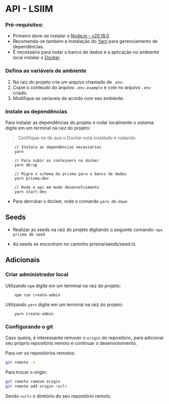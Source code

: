 # API - LSIIM

### Pré-requisitos:

- Primeiro deve-se instalar o [NodeJs - v20.18.0](https://nodejs.org/en/download/package-manager).
- Recomenda-se também a instalação do [Yarn](https://classic.yarnpkg.com/lang/en/docs/install/#windows-stable) para gerenciamento de dependências.
- É necessário para rodar o banco de dados e a aplicação no ambiente local instalar o [Docker](https://docs.docker.com/get-started/)
### Defina as variáveis de ambiente

1. Na raiz do projeto crie um arquivo chamado de `.env`.
2. Copie o conteudo do arquivo `.env.example` e cole no arquivo `.env` criado.
3. Modifique as variaveis de acordo com seu ambiente.

### Instale as dependências

Para instalar as dependências do projeto e rodar localmente o sistema digite em um terminal na raiz do projeto:

> Certifique-se de que o Docker está instalado e rodando. 

```
    // Instala as dependências necessárias
    yarn

    // Para subir os conteiners no docker
    yarn db:up

    // Migra o schema do prisma para o banco de dados
    yarn prisma:dev

    // Roda a api em modo desenvolvimento
    yarn start:dev
```

- Para derrubar o docker, rode o comando `yarn db:down`

## Seeds
- Realizar as seeds na raiz do projeto digitando o seguinte comando:
```npx prisma db seed```

- As seeds se encontram no caminho prisma/seeds/seed.ts.


## Adicionais

### Criar administrador local

Utilizando `npm` digite em um terminal na raiz do projeto:
```
    npm run create-admin
```

Utilizando `yarn` digite em um terminal na raiz do projeto:

```
    yarn create-admin
```

### Configurando o git

Caso queira, é interessante remover o `origin` do repositório, para adicionar seu próprio repositório remoto e continuar o desenvolvimento.

Para ver os repositórios remotos:

```bash
git remote -v
```

Para trocar o origin:

```bash
git remote remove origin
git remote add origin <url>
```

Sendo `<url>` o diretório do seu repositório remoto.